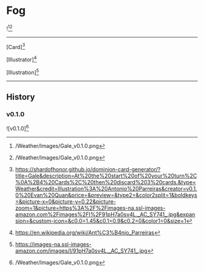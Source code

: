 # Fog

![^v0.1.0][^v0.1.0]

---

[Card][^Card]

[Illustrator][^Illustrator]

[Illustration][^Illustration]

---

## History

### v0.1.0

![v0.1.0][^v0.1.0]

[^v0.1.0]: /Weather/Images/Gale_v0.1.0.png
[^Card]: https://shardofhonor.github.io/dominion-card-generator/?title=Gale&description=At%20the%20start%20of%20your%20turn%2C%0A%2B4%20Cards%2C%20then%20discard%203%20cards.&type=Weather&credit=Illustration%3A%20Antonio%20Parreiras&creator=v0.1.0%20Evan%20Quan&price=&preview=&type2=&color2split=1&boldkeys=&picture-x=0&picture-y=0.22&picture-zoom=1&picture=https%3A%2F%2Fimages-na.ssl-images-amazon.com%2Fimages%2FI%2F91pH7a0sv4L._AC_SY741_.jpg&expansion=&custom-icon=&c0.0=1.45&c0.1=0.9&c0.2=0&color1=0&size=1
[^Illustrator]: https://en.wikipedia.org/wiki/Ant%C3%B4nio_Parreiras
[^Illustration]: https://images-na.ssl-images-amazon.com/images/I/91pH7a0sv4L._AC_SY741_.jpg
